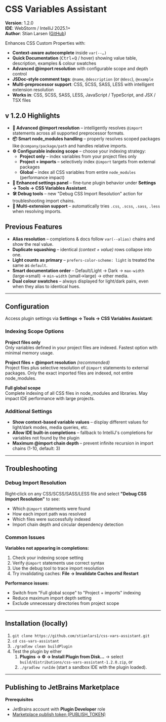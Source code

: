 # CSS Variables Assistant

**Version**: 1.2.0  
**IDE**: WebStorm / IntelliJ 2025.1+  
**Author**: Stian Larsen ([GitHub](https://github.com/stianlars1/css-vars-assistant))

Enhances CSS Custom Properties with:

- **Context‑aware autocomplete** inside <code>var(--…)</code>
- **Quick Documentation** (<kbd>Ctrl</kbd>+<kbd>Q</kbd> / hover) showing value table, description, examples &amp; colour swatches
- **Advanced @import resolution** with configurable scope and depth control
- **JSDoc‑style comment tags**: <code>@name</code>, <code>@description</code> (or <code>@desc</code>), <code>@example</code>
- **Multi‑preprocessor support**: CSS, SCSS, SASS, LESS with intelligent extension resolution
- **Works in**: CSS, SCSS, SASS, LESS, JavaScript / TypeScript, and JSX / TSX files

## v 1.2.0 Highlights

- **🚀 Advanced @import resolution** – intelligently resolves <code>@import</code> statements across all supported preprocessor formats.
- **📦 Smart node_modules handling** – properly resolves scoped packages like <code>@company/package/path</code> and handles relative imports.
- **⚙️ Configurable indexing scope** – choose your indexing strategy:
   - **Project only** – index variables from your project files only
   - **Project + imports** – selectively index <code>@import</code> targets from external packages
   - **Global** – index all CSS variables from entire <code>node_modules</code> (performance impact)
- **🔧 Enhanced settings panel** – fine‑tune plugin behavior under **Settings → Tools → CSS Variables Assistant**.
- **🛠️ Debug tools** – new "Debug CSS Import Resolution" action for troubleshooting import chains.
- **🎯 Multi‑extension support** – automatically tries <code>.css</code>, <code>.scss</code>, <code>.sass</code>, <code>.less</code> when resolving imports.

## Previous Features

- **Alias resolution** – completions &amp; docs follow <code>var(--alias)</code> chains and show the real value.
- **Duplicate squashing** – identical <em>(context + value)</em> rows collapse into one.
- **Light counts as primary** – <code>prefers-color-scheme: light</code> is treated the same as <code>default</code>.
- **Smart documentation order** – Default/Light → Dark → <code>max‑width</code> (large→small) → <code>min‑width</code> (small→large) → other media.
- **Dual colour swatches** – always displayed for light/dark pairs, even when they alias to identical hues.

---

## Configuration

Access plugin settings via **Settings → Tools → CSS Variables Assistant**:

### Indexing Scope Options

**Project files only**  
Only variables defined in your project files are indexed. Fastest option with minimal memory usage.

**Project files + @import resolution** *(recommended)*  
Project files plus selective resolution of `@import` statements to external packages. Only the exact imported files are indexed, not entire node_modules.

**Full global scope**  
Complete indexing of all CSS files in node_modules and libraries. May impact IDE performance with large projects.

### Additional Settings

- **Show context-based variable values** – display different values for light/dark modes, media queries, etc.
- **Allow IDE built-in completions** – fallback to IntelliJ's completions for variables not found by the plugin
- **Maximum @import chain depth** – prevent infinite recursion in import chains (1-10, default: 3)

---

## Troubleshooting

### Debug Import Resolution

Right‑click on any CSS/SCSS/SASS/LESS file and select **"Debug CSS Import Resolution"** to see:
- Which `@import` statements were found
- How each import path was resolved
- Which files were successfully indexed
- Import chain depth and circular dependency detection

### Common Issues

**Variables not appearing in completions:**
1. Check your indexing scope setting
2. Verify `@import` statements use correct syntax
3. Use the debug tool to trace import resolution
4. Try invalidating caches: **File → Invalidate Caches and Restart**

**Performance issues:**
- Switch from "Full global scope" to "Project + imports" indexing
- Reduce maximum import depth setting
- Exclude unnecessary directories from project scope

---

## Installation (locally)

1. `git clone https://github.com/stianlars1/css-vars-assistant.git`
2. `cd css-vars-assistant`
3. `./gradlew clean buildPlugin`
4. Test the plugin by either
   1. **Plugins → ⚙️ → Install Plugin from Disk…** → select `build/distributions/css-vars-assistant-1.2.0.zip`, or
   2. `./gradlew runIde` (start a sandbox IDE with the plugin loaded).

---

## Publishing to JetBrains Marketplace

**Prerequisites**

- JetBrains account with **Plugin Developer** role
- [Marketplace publish token (PUBLISH_TOKEN)](https://plugins.jetbrains.com/docs/marketplace/generate-plugin-signing-token.html)